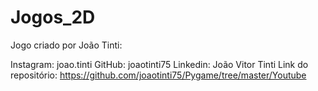 # Jogos_2D
Jogo criado por João Tinti:

Instagram: joao.tinti
GitHub: joaotinti75
Linkedin: João Vitor Tinti
Link do repositório: https://github.com/joaotinti75/Pygame/tree/master/Youtube
